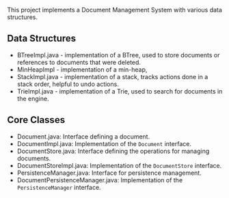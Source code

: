 This project implements a Document Management System with various data structures.

## Data Structures
- BTreeImpl.java - implementation of a BTree, used to store documents or references to documents that were deleted.
- MinHeapImpl - implementation of a min-heap, 
- StackImpl.java - implementation of a stack, tracks actions done in a stack order, helpful to undo actions.
- TrieImpl.java - implementation of a Trie, used to search for documents in the engine.

## Core Classes
- Document.java: Interface defining a document.
- DocumentImpl.java: Implementation of the `Document` interface.
- DocumentStore.java: Interface defining the operations for managing documents.
- DocumentStoreImpl.java: Implementation of the `DocumentStore` interface.
- PersistenceManager.java: Interface for persistence management.
- DocumentPersistenceManager.java: Implementation of the `PersistenceManager` interface.
